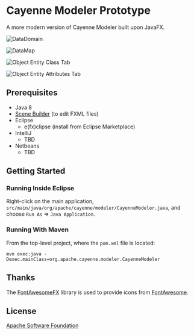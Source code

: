 # Cayenne Modeler Prototype

A more modern version of Cayenne Modeler built upon JavaFX.

![DataDomain](https://dl.dropboxusercontent.com/u/54311650/CayenneModelerPrototype/DataDomain.png)

![DataMap](https://dl.dropboxusercontent.com/u/54311650/CayenneModelerPrototype/DataMap.png)

![Object Entity Class Tab](https://dl.dropboxusercontent.com/u/54311650/CayenneModelerPrototype/ObjectEntity1.png)

![Object Entity Attributes Tab](https://dl.dropboxusercontent.com/u/54311650/CayenneModelerPrototype/ObjectEntity2.png)

## Prerequisites

* Java 8
* [Scene Builder](http://gluonhq.com/open-source/scene-builder/)
    (to edit FXML files)
* Eclipse
    * e(fx)clipse (install from Eclipse Marketplace)
* IntelliJ
    * TBD
* Netbeans
    * TBD

## Getting Started

### Running Inside Eclipse

Right-click on the main application,
`src/main/java/org/apache/cayenne/modeler/CayenneModeler.java`,
and choose `Run As` => `Java Application`.

### Running With Maven

From the top-level project, where the `pom.xml` file is located:

`mvn exec:java -Dexec.mainClass=org.apache.cayenne.modeler.CayenneModeler`

## Thanks

The [FontAwesomeFX](https://bitbucket.org/Jerady/fontawesomefx) library is used to provide icons from [FontAwesome](https://fortawesome.github.io/Font-Awesome/).

## License

[Apache Software Foundation](http://www.apache.org/licenses/LICENSE-2.0)

